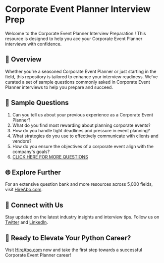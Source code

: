 # Corporate Event Planner Interview Prep

Welcome to the Corporate Event Planner Interview Preparation ! This resource is designed to help you ace your Corporate Event Planner interviews with confidence.

## 🚀 Overview

Whether you're a seasoned Corporate Event Planner or just starting in the field, this repository is tailored to enhance your interview readiness. We've curated a set of sample questions commonly asked in Corporate Event Planner interviews to help you prepare and succeed.

## 📝 Sample Questions

1. Can you tell us about your previous experience as a Corporate Event Planner?
2. What do you find most rewarding about planning corporate events?
3. How do you handle tight deadlines and pressure in event planning?
4. What strategies do you use to effectively communicate with clients and vendors?
5. How do you ensure the objectives of a corporate event align with the company's goals?
6. [CLICK HERE FOR MORE QUESTIONS](https://hireabo.com/job/11_3_15/Corporate%20Event%20Planner)

## 🌐 Explore Further

For an extensive question bank and more resources across 5,000 fields, visit [HireAbo.com](https://www.hireabo.com).

## 📱 Connect with Us

Stay updated on the latest industry insights and interview tips. Follow us on [Twitter](https://twitter.com/hireabo) and [LinkedIn](https://www.linkedin.com/in/hire-abo-3609972a8/).

## 🚀 Ready to Elevate Your Python Career?

Visit [HireAbo.com](https://www.hireabo.com) now and take the first step towards a successful Corporate Event Planner career!